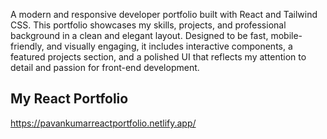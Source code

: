 A modern and responsive developer portfolio built with React and Tailwind CSS. This portfolio showcases my skills, projects, and professional background in a clean and elegant layout. Designed to be fast, mobile-friendly, and visually engaging, it includes interactive components, a featured projects section, and a polished UI that reflects my attention to detail and passion for front-end development.
## My React Portfolio 
https://pavankumarreactportfolio.netlify.app/
